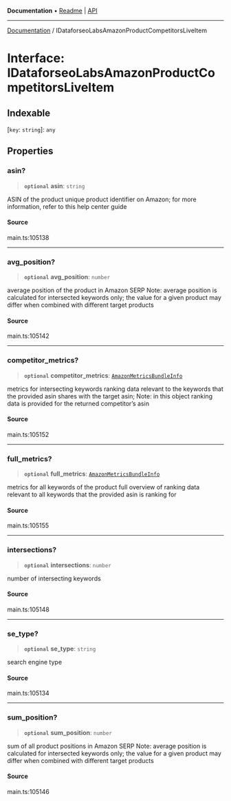 **Documentation** • [Readme](../README.md) \| [API](../globals.md)

***

[Documentation](../README.md) / IDataforseoLabsAmazonProductCompetitorsLiveItem

# Interface: IDataforseoLabsAmazonProductCompetitorsLiveItem

## Indexable

 \[`key`: `string`\]: `any`

## Properties

### asin?

> **`optional`** **asin**: `string`

ASIN of the product
unique product identifier on Amazon;
for more information, refer to this help center guide

#### Source

main.ts:105138

***

### avg\_position?

> **`optional`** **avg\_position**: `number`

average position of the product in Amazon SERP
Note: average position is calculated for intersected keywords only;
the value for a given product may differ when combined with different target products

#### Source

main.ts:105142

***

### competitor\_metrics?

> **`optional`** **competitor\_metrics**: [`AmazonMetricsBundleInfo`](../classes/AmazonMetricsBundleInfo.md)

metrics for intersecting keywords
ranking data relevant to the keywords that the provided asin shares with the target asin;
Note: in this object ranking data is provided for the returned competitor’s asin

#### Source

main.ts:105152

***

### full\_metrics?

> **`optional`** **full\_metrics**: [`AmazonMetricsBundleInfo`](../classes/AmazonMetricsBundleInfo.md)

metrics for all keywords of the product
full overview of ranking data relevant to all keywords that the provided asin is ranking for

#### Source

main.ts:105155

***

### intersections?

> **`optional`** **intersections**: `number`

number of intersecting keywords

#### Source

main.ts:105148

***

### se\_type?

> **`optional`** **se\_type**: `string`

search engine type

#### Source

main.ts:105134

***

### sum\_position?

> **`optional`** **sum\_position**: `number`

sum of all product positions in Amazon SERP
Note: average position is calculated for intersected keywords only;
the value for a given product may differ when combined with different target products

#### Source

main.ts:105146
